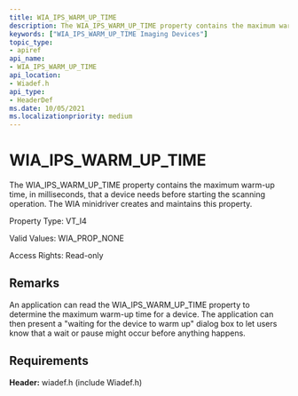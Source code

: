```yaml
---
title: WIA_IPS_WARM_UP_TIME
description: The WIA_IPS_WARM_UP_TIME property contains the maximum warm-up time, in milliseconds, that a device needs before starting the scanning operation. The WIA minidriver creates and maintains this property.
keywords: ["WIA_IPS_WARM_UP_TIME Imaging Devices"]
topic_type:
- apiref
api_name:
- WIA_IPS_WARM_UP_TIME
api_location:
- Wiadef.h
api_type:
- HeaderDef
ms.date: 10/05/2021
ms.localizationpriority: medium
---
```


# WIA_IPS_WARM_UP_TIME

The WIA_IPS_WARM_UP_TIME property contains the maximum warm-up time, in milliseconds, that a device needs before starting the scanning operation. The WIA minidriver creates and maintains this property.

Property Type: VT_I4

Valid Values: WIA_PROP_NONE

Access Rights: Read-only

## Remarks

An application can read the WIA_IPS_WARM_UP_TIME property to determine the maximum warm-up time for a device. The application can then present a "waiting for the device to warm up" dialog box to let users know that a wait or pause might occur before anything happens.

## Requirements

**Header:** wiadef.h (include Wiadef.h)
